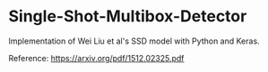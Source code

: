 # Single-Shot-Multibox-Detector

Implementation of Wei Liu et al's SSD model  with Python and Keras.

Reference: https://arxiv.org/pdf/1512.02325.pdf
